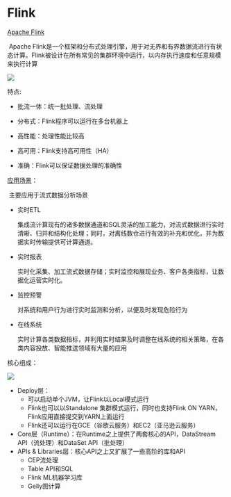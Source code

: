 # Flink

[Apache Flink](https://flink.apache.org/zh/)

​	Apache Flink是一个框架和分布式处理引擎，用于对无界和有界数据流进行有状态计算。Flink被设计在所有常见的集群环境中运行，以内存执行速度和任意规模来执行计算

![](https://flink.apache.org/img/flink-home-graphic.png)

特点: 

* 批流一体：统一批处理、流处理

* 分布式：Flink程序可以运行在多台机器上
* 高性能：处理性能比较高
* 高可用：Flink支持高可用性（HA）
* 准确：Flink可以保证数据处理的准确性

[应用场景](https://flink.apache.org/zh/usecases.html)：

​	主要应用于流式数据分析场景

* 实时ETL

  集成流计算现有的诸多数据通道和SQL灵活的加工能力，对流式数据进行实时清晰、归并和结构化处理；同时，对离线数仓进行有效的补充和优化，并为数据实时传输提供可计算通道。

* 实时报表

  实时化采集、加工流式数据存储；实时监控和展现业务、客户各类指标，让数据化运营实时化。

* 监控预警

  对系统和用户行为进行实时监测和分析，以便及时发现危险行为

* 在线系统

  实时计算各类数据指标，并利用实时结果及时调整在线系统的相关策略，在各类内容投放、智能推送领域有大量的应用

  

核心组成：

![](https://s2.loli.net/2023/01/27/rUZokgbXvPtKjdp.png)

* Deploy层：
  * 可以启动单个JVM，让Flink以Local模式运行
  * Flink也可以以Standalone 集群模式运行，同时也支持Flink ON YARN，Flink应用直接提交到YARN上面运行
  * Flink还可以运行在GCE（谷歌云服务）和EC2（亚马逊云服务）
* Core层（Runtime）：在Runtime之上提供了两套核心的API，DataStream API（流处理）和DataSet API（批处理）
* APIs & Libraries层：核心API之上又扩展了一些高阶的库和API
  * CEP流处理
  * Table API和SQL
  * Flink ML机器学习库
  * Gelly图计算